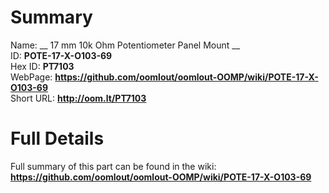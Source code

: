 
Summary
=================
  
Name: __ 17 mm 10k Ohm Potentiometer Panel Mount __    
ID: __POTE-17-X-O103-69__   
Hex ID: __PT7103__   
WebPage: __https://github.com/oomlout/oomlout-OOMP/wiki/POTE-17-X-O103-69__   
Short URL: __http://oom.lt/PT7103__   

Full Details
==========================
Full summary of this part can be found in the wiki:   
__https://github.com/oomlout/oomlout-OOMP/wiki/POTE-17-X-O103-69__    

